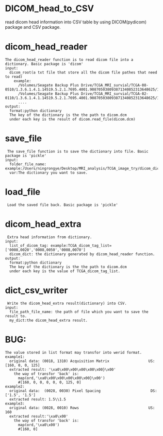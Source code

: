 # DICOM_head_to_CSV
read dicom head information into CSV table by using DICOM(pydicom) package and CSV package.



  # dicom_head_reader
    The dicom_head_reader function is to read dicom file into a dictionary. Basic package is 'dicom'
    input:
      dicom_root(a txt file that store all the dicom file pathes that need to read)
        example:
          /Volumes/Seagate Backup Plus Drive/TCGA_MRI_survial/TCGA-08-0510/1.3.6.1.4.1.14519.5.2.1.7695.4001.908705038093871340852313648625/1.3.6.1.4.1.14519.5.2.1.7695.4001.208630687586140812333680115393/000000.dcm
          /Volumes/Seagate Backup Plus Drive/TCGA_MRI_survial/TCGA-02-0110/1.3.6.1.4.1.14519.5.2.1.7695.4001.908705038093871340852313648625/1.3.6.1.4.1.14519.5.2.1.7695.4001.208630687586140812333680115393/000000.dcm
          ....
    output:
      format:python dictionary
      The key of the dictionary is the the path to dicom.dcm 
      under each key is the result of dicom.read_file(dicom.dcm)
      
   # save_file
     The save_file function is to save the dictionary into file. Basic package is 'pickle'
    input:
      folder_file_name: example:/Users/ningrongye/Desktop/MRI_analysis/TCGA_image_try/dicom_dict_root_dicomhead.txt
      var:The dictionary you want to save.
     
   # load_file
     Load the saved file back. Basic package is 'pickle'
   
   # dicom_head_extra
     Extra head information from dictionary.
    input:
      list_of_dicom_tag: example:TCGA_dicom_tag_list=['0008,0020','0008,0050','0008,0070']
      dicom_dict: the dictionary generated by dicom_head_reader function.
    output:
      format:python dictionary
      The key of the dictionary is the the path to dicom.dcm
      under each key is the value of TCGA_dicom_tag_list.
   
   # dict_csv_writer
     Write the dicom_head_extra result(dictionary) into CSV.
    input:
      file_path_file_name: the path of file which you want to save the result to.
      my_dict:the dicom_head_extra result.
      
      
# BUG: 
    The value stored in list format may transfor into werid format.
    example1:
      original data: (0018, 1310) Acquisition Matrix                  US: [160, 0, 0, 125]
      extracted result: '\xa0\x00\x00\x00\x00\x00}\x00'
        the way of transfor 'back' is:
          map(ord,'\xa0\x00\x00\x00\x00\x00}\x00')
          #[160, 0, 0, 0, 0, 0, 125, 0]
    example2:
      original data:  (0028, 0030) Pixel Spacing                       DS: ['1.5', '1.5']
      extracted result: 1.5\\1.5
    example3:
      original data: (0028, 0010) Rows                                US: 160
      extracted result:'\xa0\x00'
        the way of transfor 'back' is:
          map(ord,'\xa0\x00')
          #[160, 0]
   
    
 
